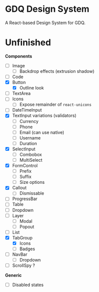 # GDQ Design System

A React-based Design System for GDQ.

# Unfinished

**Components**

- [ ] Image
  - [ ] Backdrop effects (extrusion shadow)
- [ ] Code
- [x] Button
  - [x] Outline look
- [ ] TextArea
- [ ] Icons
  - [ ] Expose remainder of `react-unicons`
- [ ] DateTimeInput
- [x] TextInput variations (validators)
  - [ ] Currency
  - [ ] Phone
  - [ ] Email (can use native)
  - [ ] Username
  - [ ] Duration
- [x] SelectInput
  - [ ] Combobox
  - [ ] MultiSelect
- [x] FormControl
  - [ ] Prefix
  - [ ] Suffix
  - [ ] Size options
- [x] Callout
  - [ ] Dismissable
- [ ] ProgressBar
- [ ] Table
- [ ] Dropdown
- [ ] Layer
  - [ ] Modal
  - [ ] Popout
- [ ] List
- [x] TabGroup
  - [x] Icons
  - [ ] Badges
- [ ] NavBar
  - [ ] Dropdown
- [ ] ScrollSpy ?

**Generic**

- [ ] Disabled states
